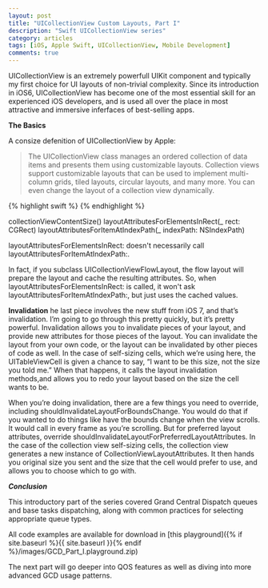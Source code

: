 ```yaml
---
layout: post
title: "UICollectionView Custom Layouts, Part I"
description: "Swift UICollectionView series"
category: articles
tags: [iOS, Apple Swift, UICollectionView, Mobile Development]
comments: true
---
```


UICollectionView is an extremely powerfull UIKit component and typically my first choice for UI layouts of non-trivial complexity. Since its introduction in iOS6, UICollectionView has become one of the most essential skill for an experienced iOS developers, and is used all over the place in most attractive and immersive inferfaces of best-selling apps.

**The Basics**

A consize defenition of UICollectionView by Apple:

> The UICollectionView class manages an ordered collection of data items and presents them using customizable layouts. Collection views support customizable layouts that can be used to implement multi-column grids, tiled layouts, circular layouts, and many more. You can even change the layout of a collection view dynamically.

{% highlight swift %}
{% endhighlight %}



collectionViewContentSize()
layoutAttributesForElementsInRect(_ rect: CGRect)
layoutAttributesForItemAtIndexPath(_ indexPath: NSIndexPath)


layoutAttributesForElementsInRect: doesn't necessarily call layoutAttributesForItemAtIndexPath:.

In fact, if you subclass UICollectionViewFlowLayout, the flow layout will prepare the layout and cache the resulting attributes. So, when layoutAttributesForElementsInRect: is called, it won't ask layoutAttributesForItemAtIndexPath:, but just uses the cached values.



**Invalidation**
he last piece involves the new stuff from iOS 7, and that’s invalidation. I’m going to go through this pretty quickly, but it’s pretty powerful. Invalidation allows you to invalidate pieces of your layout, and provide new attributes for those pieces of the layout. You can invalidate the layout from your own code, or the layout can be invalidated by other pieces of code as well. In the case of self-sizing cells, which we’re using here, the UITableViewCell is given a chance to say, “I want to be this size, not the size you told me.” When that happens, it calls the layout invalidation methods,and allows you to redo your layout based on the size the cell wants to be.

When you’re doing invalidation, there are a few things you need to override, including shouldInvalidateLayoutForBoundsChange. You would do that if you wanted to do things like have the bounds change when the view scrolls. It would call in every frame as you’re scrolling. But for preferred layout attributes, override shouldInvalidateLayoutForPreferredLayoutAttributes. In the case of the collection view self-sizing cells, the collection view generates a new instance of CollectionViewLayoutAttributes. It then hands you original size you sent and the size that the cell would prefer to use, and allows you to choose which to go with.


***Conclusion***

This introductory part of the series covered Grand Central Dispatch queues and base tasks dispatching, along with common practices for selecting appropriate queue types.

All code examples are available for download in [this playground]({% if site.baseurl %}{{ site.baseurl }}{% endif %}/images/GCD_Part_I.playground.zip)

The next part will go deeper into QOS features as well as diving into more advanced GCD usage patterns.

